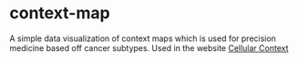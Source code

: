 # context-map

A simple data visualization of context maps which is used for precision medicine based off cancer subtypes.
Used in the website [Cellular Context](http://cellularcontext.com/)
